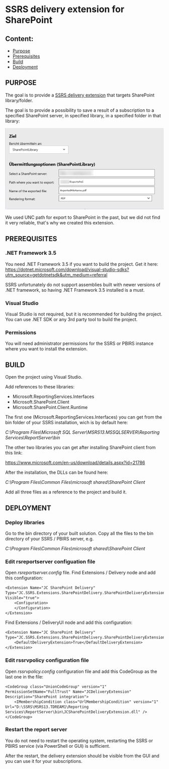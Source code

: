 SSRS delivery extension for SharePoint
======================================

## Content:

<ul>
    <li><a href="#purpose">Purpose</a></li>
    <li><a href="#prerequisites">Prerequisites</a></li>
    <li><a href="#build">Build</a></li>
    <li><a href="#deployment">Deployment</a></li>
</ul>


<a name="purpose">PURPOSE</a>
-------

The goal is to provide a [SSRS delivery extension](https://docs.microsoft.com/en-us/sql/reporting-services/extensions/delivery-extension/delivery-extensions-overview?view=sql-server-2017) that targets SharePoint library/folder.

The goal is to provide a possibility to save a result of a subscription to a specified SharePoint server, in specified library, in a specified folder in that library:

![GUI of the extension](example.png)

We used UNC path for export to SharePoint in the past, but we did not find it very reliable, that's why we created this extension.


<a name="prerequisites">PREREQUISITES</a>
-------------

### .NET Framework 3.5
You need .NET Framework 3.5 if you want to build the project. Get it here:
<https://dotnet.microsoft.com/download/visual-studio-sdks?utm_source=getdotnetsdk&utm_medium=referral>

SSRS unfortunately do not support assemblies built with newer versions of .NET framework, so having .NET Framework 3.5 installed is a must.

### Visual Studio
Visual Studio is not required, but it is recommended for building the project. You can use .NET SDK or any 3rd party tool to build the project.

### Permissions
You will need administrator permissions for the SSRS or PBIRS instance where you want to install the extension.


<a name="build">BUILD</a>
-----

Open the project using Visual Studio. 
 
 Add references to these libraries:

 * Microsoft.ReportingServices.Interfaces
 * Microsoft.SharePoint.Client
 * Microsoft.SharePoint.Client.Runtime

 The first one (Microsoft.ReportingServices.Interfaces) you can get from the bin folder of your SSRS installation, wich is by default here:

 *C:\Program Files\Microsoft SQL Server\MSRS13.MSSQLSERVER\Reporting Services\ReportServer\bin*

 The other two libraries you can get after installing SharePoint client from this link:

 https://www.microsoft.com/en-us/download/details.aspx?id=21786

 After the installation, the DLLs can be found here:

 *C:\Program Files\Common Files\microsoft shared\SharePoint Client* 

Add all three files as a reference to the project and build it.


<a name="deployment">DEPLOYMENT</a>
----------

### Deploy libraries

Go to the bin directory of your built solution. Copy all the files to the bin directory of your SSRS / PBIRS server, e.g. 

*C:\Program Files\Common Files\microsoft shared\SharePoint Client*

### Edit rsreportserver configuation file

Open *rsreportserver.config* file. Find Extensions / Delivery node and add this configuration:

    <Extension Name="JC SharePoint Delivery" Type="JC.SSRS.Extensions.SharePointDelivery.SharePointDeliveryExtension,JCSharePointDeliveryExtension" Visible="true">
		<Configuration>
		</Configuration>
	</Extension>


Find Extensions / DeliveryUI node and add this configuration:

    <Extension Name="JC SharePoint Delivery" Type="JC.SSRS.Extensions.SharePointDelivery.SharePointDeliveryExtensionUI,JCSharePointDeliveryExtension">
		<DefaultDeliveryExtension>True</DefaultDeliveryExtension>
	</Extension>

### Edit rssrvpolicy configuration file

Open *rssrvpolicy.config* configuration file and add this CodeGroup as the last one in the file:

    <CodeGroup class="UnionCodeGroup" version="1" PermissionSetName="FullTrust" Name="JCDeliveryExtension" Description="SharePoint integration">
        <IMembershipCondition class="UrlMembershipCondition" version="1" Url="D:\SSRS\MSRS13.TDREAM1\Reporting Services\ReportServer\bin\JCSharePointDeliveryExtension.dll" />
    </CodeGroup>

### Restart the report server

You do not need to restart the operating system, restarting the SSRS or PBIRS service (via PowerShell or GUI) is sufficient.

After the restart, the delivery extension should be visible from the GUI and you can use it for your subscriptions.